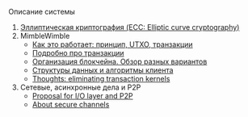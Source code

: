 

Описание системы
1. [Эллиптическая криптография (ECC: Elliptic curve cryptography)](https://github.com/beam-mw/beam/wiki/%D0%AD%D0%BB%D0%BB%D0%B8%D0%BF%D1%82%D0%B8%D1%87%D0%B5%D1%81%D0%BA%D0%B0%D1%8F-%D0%BA%D1%80%D0%B8%D0%BF%D1%82%D0%BE%D0%B3%D1%80%D0%B0%D1%84%D0%B8%D1%8F-(ECC:-Elliptic-curve-cryptography))
1. MimbleWimble
   * [Как это работает: принцип, UTXO, транзакции](https://github.com/beam-mw/beam/wiki/MimbleWimble---%D0%BA%D0%B0%D0%BA-%D1%8D%D1%82%D0%BE-%D1%80%D0%B0%D0%B1%D0%BE%D1%82%D0%B0%D0%B5%D1%82)
   * [Подробно про транзакции](https://github.com/beam-mw/beam/wiki/%D0%9F%D0%BE%D0%B4%D1%80%D0%BE%D0%B1%D0%BD%D0%BE-%D0%BF%D1%80%D0%BE-%D1%82%D1%80%D0%B0%D0%BD%D0%B7%D0%B0%D0%BA%D1%86%D0%B8%D0%B8)
   * [Организация блокчейна. Обзор разных вариантов](https://github.com/beam-mw/beam/wiki/%D0%9E%D1%80%D0%B3%D0%B0%D0%BD%D0%B8%D0%B7%D0%B0%D1%86%D0%B8%D1%8F-%D0%B1%D0%BB%D0%BE%D0%BA%D1%87%D0%B5%D0%B9%D0%BD%D0%B0.-%D0%9E%D0%B1%D0%B7%D0%BE%D1%80-%D1%80%D0%B0%D0%B7%D0%BD%D1%8B%D1%85-%D0%B2%D0%B0%D1%80%D0%B8%D0%B0%D0%BD%D1%82%D0%BE%D0%B2)
   * [Структуры данных и алгоритмы клиента](https://github.com/beam-mw/beam/wiki/%D0%A1%D1%82%D1%80%D1%83%D0%BA%D1%82%D1%83%D1%80%D1%8B-%D0%B4%D0%B0%D0%BD%D0%BD%D1%8B%D1%85-%D0%B8-%D0%B0%D0%BB%D0%B3%D0%BE%D1%80%D0%B8%D1%82%D0%BC%D1%8B-%D0%BA%D0%BB%D0%B8%D0%B5%D0%BD%D1%82%D0%B0)
   * [Thoughts: eliminating transaction kernels](https://github.com/beam-mw/beam/wiki/Thoughts:-eliminating-transaction-kernels)
1. Сетевые, асинхронные дела и P2P
   * [Proposal for I/O layer and P2P](https://github.com/beam-mw/beam/wiki/Proposal-for-I-O-layer-and-P2P)
   * [About secure channels](https://github.com/beam-mw/beam/wiki/About-secure-channels)


